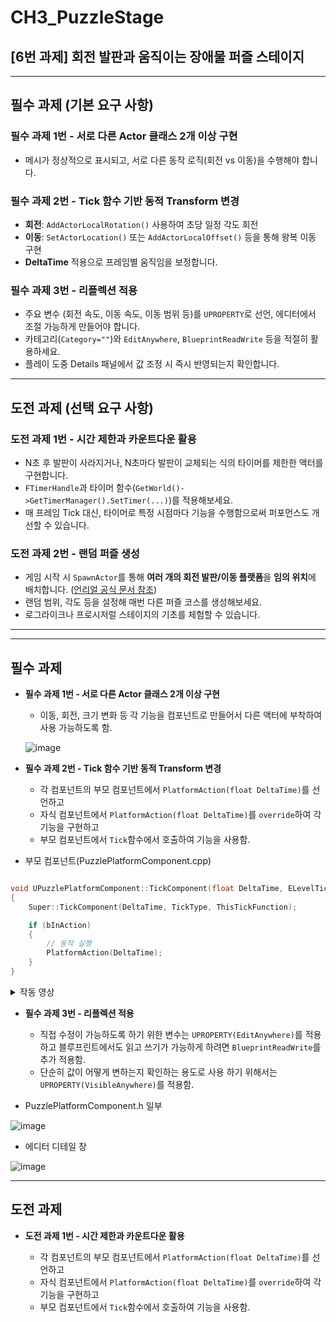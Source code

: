 # CH3_PuzzleStage
## [6번 과제] 회전 발판과 움직이는 장애물 퍼즐 스테이지
---
## 필수 과제 (기본 요구 사항)

### **필수 과제 1번 - 서로 다른 Actor 클래스 2개 이상 구현**

- 메시가 정상적으로 표시되고, 서로 다른 동작 로직(회전 vs 이동)을 수행해야 합니다.

### **필수 과제 2번 - Tick 함수 기반 동적 Transform 변경**

- **회전**: `AddActorLocalRotation()` 사용하여 초당 일정 각도 회전
- **이동**: `SetActorLocation()` 또는 `AddActorLocalOffset()` 등을 통해 왕복 이동 구현
- **DeltaTime** 적용으로 프레임별 움직임을 보정합니다.

### **필수 과제 3번 - 리플렉션 적용**

- 주요 변수 (회전 속도, 이동 속도, 이동 범위 등)를 `UPROPERTY`로 선언, 에디터에서 조절 가능하게 만들어야 합니다.
- 카테고리(`Category=""`)와 `EditAnywhere`, `BlueprintReadWrite` 등을 적절히 활용하세요.
- 플레이 도중 Details 패널에서 값 조정 시 즉시 반영되는지 확인합니다.

---
## 도전 과제 (선택 요구 사항)

### **도전 과제 1번 - 시간 제한과 카운트다운 활용**

- N초 후 발판이 사라지거나, N초마다 발판이 교체되는 식의 타이머를 제한한 액터를 구현합니다.
- `FTimerHandle`과 타이머 함수(`GetWorld()->GetTimerManager().SetTimer(...)`)를 적용해보세요.
- 매 프레임 Tick 대신, 타이머로 특정 시점마다 기능을 수행함으로써 퍼포먼스도 개선할 수 있습니다.

### **도전 과제 2번 - 랜덤 퍼즐 생성**

- 게임 시작 시 `SpawnActor`를 통해 **여러 개의 회전 발판/이동 플랫폼**을 **임의 위치**에 배치합니다. ([언리얼 공식 문서 참조](https://dev.epicgames.com/documentation/ko-kr/unreal-engine/spawning-and-destroying-unreal-engine-actors))
- 랜덤 범위, 각도 등을 설정해 매번 다른 퍼즐 코스를 생성해보세요.
- 로그라이크나 프로시저럴 스테이지의 기초를 체험할 수 있습니다.

---
---
## **필수 과제**

- **필수 과제 1번 - 서로 다른 Actor 클래스 2개 이상 구현**
  
  - 이동, 회전, 크기 변화 등 각 기능을 컴포넌트로 만들어서 다른 액터에 부착하여 사용 가능하도록 함.

  ![image](https://github.com/user-attachments/assets/c3adb0ec-6708-4f8a-a3be-8e160f8befd8)

- **필수 과제 2번 - Tick 함수 기반 동적 Transform 변경**
  
  - 각 컴포넌트의 부모 컴포넌트에서 `PlatformAction(float DeltaTime)`를 선언하고
  - 자식 컴포넌트에서 `PlatformAction(float DeltaTime)`를 `override`하여 각 기능을 구현하고
  - 부모 컴포넌트에서 `Tick`함수에서 호출하여 기능을 사용함.
 
- 부모 컴포넌트(PuzzlePlatformComponent.cpp)

```cpp

void UPuzzlePlatformComponent::TickComponent(float DeltaTime, ELevelTick TickType, FActorComponentTickFunction* ThisTickFunction)
{
	Super::TickComponent(DeltaTime, TickType, ThisTickFunction);

	if (bInAction)
	{
		// 동작 실행
		PlatformAction(DeltaTime);
	}
}

```

<details>
<summary>작동 영상</summary>


- 이동
  
https://github.com/user-attachments/assets/3880e872-62c3-4ded-851e-2f99e4b7dbff

- 회전

https://github.com/user-attachments/assets/a683e71c-d144-468d-a3c6-dbbde1e7f7bb

- 크기 변화

https://github.com/user-attachments/assets/bda5f4c4-2b92-45b5-9c06-25bb4d98e5af

</details>


- **필수 과제 3번 - 리플렉션 적용**
  
  - 직접 수정이 가능하도록 하기 위한 변수는 `UPROPERTY(EditAnywhere)`를 적용하고 블루프린트에서도 읽고 쓰기가 가능하게 하려면 `BlueprintReadWrite`를 추가 적용함.
  - 단순히 값이 어떻게 변하는지 확인하는 용도로 사용 하기 위해서는 `UPROPERTY(VisibleAnywhere)`를 적용함.

- PuzzlePlatformComponent.h 일부

![image](https://github.com/user-attachments/assets/04032879-0c84-43f4-ac61-ba2b09592ee9)


- 에디터 디테일 창

![image](https://github.com/user-attachments/assets/2a596348-ac69-47f2-ab60-2c81a6b91ffe)

---

## **도전 과제**

- **도전 과제 1번 - 시간 제한과 카운트다운 활용**
  
  - 각 컴포넌트의 부모 컴포넌트에서 `PlatformAction(float DeltaTime)`를 선언하고
  - 자식 컴포넌트에서 `PlatformAction(float DeltaTime)`를 `override`하여 각 기능을 구현하고
  - 부모 컴포넌트에서 `Tick`함수에서 호출하여 기능을 사용함.







